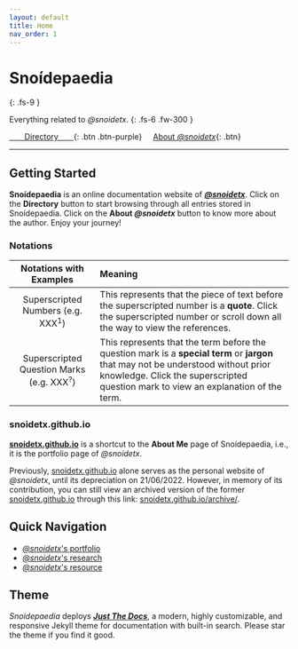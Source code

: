 ```yaml
---
layout: default
title: Home
nav_order: 1
---
```


# Snoídepaedia
{: .fs-9 }

Everything related to *@snoidetx*.
{: .fs-6 .fw-300 }

[&nbsp;&nbsp;&nbsp;&nbsp;&nbsp;&nbsp;&nbsp;Directory&nbsp;&nbsp;&nbsp;&nbsp;&nbsp;&nbsp;&nbsp;](./directory/){: .btn .btn-purple} &nbsp; &nbsp; [About *@snoidetx*](./about/){: .btn}

---

## Getting Started

**Snoídepaedia** is an online documentation website of ***[@snoidetx](./about/)***. Click on the **Directory** button to start browsing through all entries stored in Snoídepaedia. Click on the **About *@snoidetx*** button to know more about the author. Enjoy your journey!

### Notations

| Notations with Examples | Meaning |
| :-: | :-- |
| Superscripted Numbers (e.g. XXX<sup>1</sup>) | This represents that the piece of text before the superscripted number is a **quote**. Click the superscripted number or scroll down all the way to view the references. |
| Superscripted Question Marks (e.g. XXX<sup>?</sup>) | This represents that the term before the question mark is a **special term** or **jargon** that may not be understood without prior knowledge. Click the superscripted question mark to view an explanation of the term. |

### snoidetx.github.io

**<ins>snoidetx.github.io</ins>** is a shortcut to the **About Me** page of Snoídepaedia, i.e., it is the portfolio page of *@snoidetx*. 

Previously, <ins>snoidetx.github.io</ins> alone serves as the personal website of *@snoidetx*, until its depreciation on 21/06/2022. However, in memory of its contribution, you can still view an archived version of the former <ins>snoidetx.github.io</ins> through this link: [snoidetx.github.io/archive/](https://snoidetx.github.io/archive/).

## Quick Navigation

- [*@snoidetx*'s portfolio](./about/)
- [*@snoidetx*'s research](./research/)
- [*@snoidetx*'s resource](./resource/)

## Theme

*Snoidepaedia* deploys ***[Just The Docs](https://github.com/just-the-docs/just-the-docs)***, a modern, highly customizable, and responsive Jekyll theme for documentation with built-in search. Please star the theme if you find it good.
